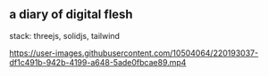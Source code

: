 ## a diary of digital flesh

stack: threejs, solidjs, tailwind

https://user-images.githubusercontent.com/10504064/220193037-df1c491b-942b-4199-a648-5ade0fbcae89.mp4
